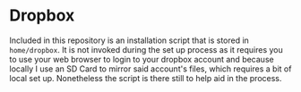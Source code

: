# Dropbox 

Included in this repository is an installation script that is stored in `home/dropbox`. It is not invoked during the set up process as it requires you to use your web browser to login to your dropbox account and because locally I use an SD Card to mirror said account's files, which requires a bit of local set up. Nonetheless the script is there still to help aid in the process. 
